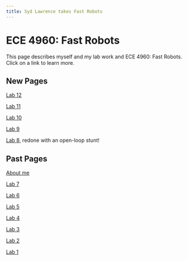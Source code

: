 ```yaml
---
title: Syd Lawrence takes Fast Robots
---
```

# ECE 4960: Fast Robots

This page describes myself and my lab work and ECE 4960: Fast Robots.
Click on a link to learn more.

## New Pages

[Lab 12](https://slawrence100.github.io/ece4960-fast-robots/lab11)

[Lab 11](https://slawrence100.github.io/ece4960-fast-robots/lab11)

[Lab 10](https://slawrence100.github.io/ece4960-fast-robots/lab10)

[Lab 9](https://slawrence100.github.io/ece4960-fast-robots/lab9)

[Lab 8](https://slawrence100.github.io/ece4960-fast-robots/lab8), redone with an open-loop stunt!


## Past Pages

[About me](https://slawrence100.github.io/ece4960-fast-robots/about)

[Lab 7](https://slawrence100.github.io/ece4960-fast-robots/lab7)

[Lab 6](https://slawrence100.github.io/ece4960-fast-robots/lab6)

[Lab 5](https://slawrence100.github.io/ece4960-fast-robots/lab5)

[Lab 4](https://slawrence100.github.io/ece4960-fast-robots/lab4)

[Lab 3](https://slawrence100.github.io/ece4960-fast-robots/lab3)

[Lab 2](https://slawrence100.github.io/ece4960-fast-robots/lab2)

[Lab 1](https://slawrence100.github.io/ece4960-fast-robots/lab1)

